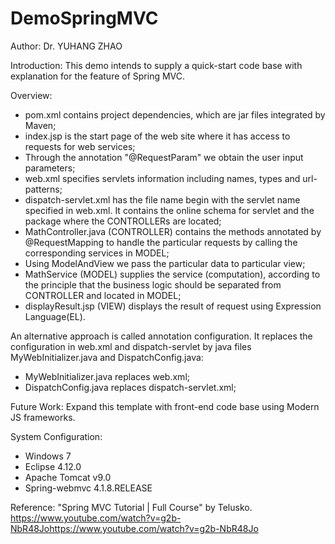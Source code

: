 # DemoSpringMVC

Author: 
Dr. YUHANG ZHAO

Introduction:
This demo intends to supply a quick-start code base with explanation for the feature of Spring MVC.

Overview:
- pom.xml contains project dependencies, which are jar files integrated by Maven;
- index.jsp is the start page of the web site where it has access to requests for web services;
- Through the annotation "@RequestParam" we obtain the user input parameters;
- web.xml specifies servlets information including names, types and url-patterns;
- dispatch-servlet.xml has the file name begin with the servlet name specified in web.xml. 
  It contains the online schema for servlet and the package where the CONTROLLERs are located;
- MathController.java (CONTROLLER) contains the methods annotated by @RequestMapping 
  to handle the particular requests by calling the corresponding services in MODEL;
- Using ModelAndView we pass the particular data to particular view;
- MathService (MODEL) supplies the service (computation), 
  according to the principle that the business logic should be separated from CONTROLLER and located in MODEL;
- displayResult.jsp (VIEW) displays the result of request using Expression Language(EL).

An alternative approach is called annotation configuration. 
It replaces the configuration in web.xml and dispatch-servlet by java files MyWebInitializer.java and DispatchConfig.java: 
- MyWebInitializer.java replaces web.xml;
- DispatchConfig.java replaces dispatch-servlet.xml;

Future Work:
Expand this template with front-end code base using Modern JS frameworks. 

System Configuration:
- Windows 7
- Eclipse 4.12.0
- Apache Tomcat v9.0
- Spring-webmvc 4.1.8.RELEASE

Reference:
"Spring MVC Tutorial | Full Course" by Telusko.
https://www.youtube.com/watch?v=g2b-NbR48Johttps://www.youtube.com/watch?v=g2b-NbR48Jo
